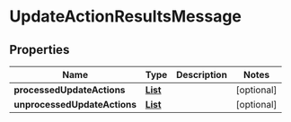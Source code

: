 

# UpdateActionResultsMessage


## Properties

| Name | Type | Description | Notes |
|------------ | ------------- | ------------- | -------------|
|**processedUpdateActions** | [**List**](List.md) |  |  [optional] |
|**unprocessedUpdateActions** | [**List**](List.md) |  |  [optional] |



